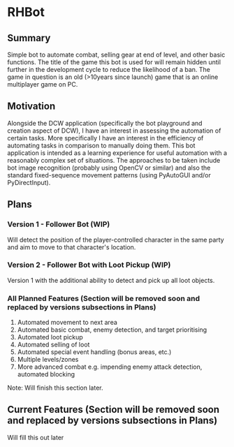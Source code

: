 # RHBot
## Summary
Simple bot to automate combat, selling gear at end of level, and other basic functions. The title of the game this bot is used for will remain hidden until further in the development cycle to reduce the likelihood of a ban. The game in question is an old (>10years since launch) game that is an online multiplayer game on PC.

## Motivation
Alongside the DCW application (specifically the bot playground and creation aspect of DCW), I have an interest in assessing the automation of certain tasks. More specifically I have an interest in the efficiency of automating tasks in comparison to manually doing them. This bot application is intended as a learning experience for useful automation with a reasonably complex set of situations. The approaches to be taken include bot image recognition (probably using OpenCV or similar) and also the standard fixed-sequence movement patterns (using PyAutoGUI and/or PyDirectInput).

## Plans
### Version 1 - Follower Bot (WIP)
Will detect the position of the player-controlled character in the same party and aim to move to that character's location.

### Version 2 - Follower Bot with Loot Pickup (WIP)
Version 1 with the additional ability to detect and pick up all loot objects.

### All Planned Features (Section will be removed soon and replaced by versions subsections in Plans)
1) Automated movement to next area
2) Automated basic combat, enemy detection, and target prioritising
3) Automated loot pickup
4) Automated selling of loot
5) Automated special event handling (bonus areas, etc.)
6) Multiple levels/zones
7) More advanced combat e.g. impending enemy attack detection, automated blocking

Note: Will finish this section later.

## Current Features (Section will be removed soon and replaced by versions subsections in Plans)
Will fill this out later
